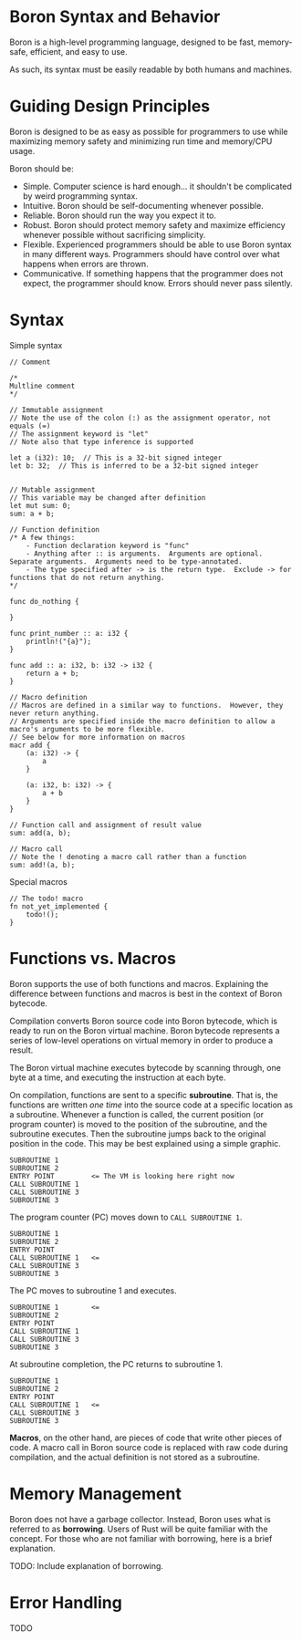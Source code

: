 # Boron Syntax and Behavior

Boron is a high-level programming language, designed to be fast, memory-safe, efficient, and easy to use.

As such, its syntax must be easily readable by both humans and machines.

# Guiding Design Principles

Boron is designed to be as easy as possible for programmers to use while maximizing memory safety and minimizing run time and memory/CPU usage.

Boron should be:
- Simple.  Computer science is hard enough... it shouldn't be complicated by weird programming syntax.
- Intuitive.  Boron should be self-documenting whenever possible.
- Reliable.  Boron should run the way you expect it to.
- Robust.  Boron should protect memory safety and maximize efficiency whenever possible without sacrificing simplicity.
- Flexible.  Experienced programmers should be able to use Boron syntax in many different ways.  Programmers should have control over what happens when errors are thrown.
- Communicative.  If something happens that the programmer does not expect, the programmer should know.  Errors should never pass silently.

# Syntax

Simple syntax
```
// Comment

/*
Multline comment
*/

// Immutable assignment
// Note the use of the colon (:) as the assignment operator, not equals (=)
// The assignment keyword is "let"
// Note also that type inference is supported

let a (i32): 10;  // This is a 32-bit signed integer
let b: 32;  // This is inferred to be a 32-bit signed integer


// Mutable assignment
// This variable may be changed after definition
let mut sum: 0;
sum: a + b;

// Function definition
/* A few things:
    - Function declaration keyword is "func"
    - Anything after :: is arguments.  Arguments are optional.  Separate arguments.  Arguments need to be type-annotated.
    - The type specified after -> is the return type.  Exclude -> for functions that do not return anything.
*/

func do_nothing {

}

func print_number :: a: i32 {
    println!("{a}");
}

func add :: a: i32, b: i32 -> i32 {
    return a + b;
}

// Macro definition
// Macros are defined in a similar way to functions.  However, they never return anything.
// Arguments are specified inside the macro definition to allow a macro's arguments to be more flexible.
// See below for more information on macros
macr add {
    (a: i32) -> {
        a
    }

    (a: i32, b: i32) -> {
        a + b
    }
}

// Function call and assignment of result value
sum: add(a, b);

// Macro call
// Note the ! denoting a macro call rather than a function
sum: add!(a, b);
```

Special macros
```
// The todo! macro 
fn not_yet_implemented {
    todo!();
}

```

# Functions vs. Macros

Boron supports the use of both functions and macros.  Explaining the difference between functions and macros is best in the context of Boron bytecode.

Compilation converts Boron source code into Boron bytecode, which is ready to run on the Boron virtual machine.  Boron bytecode represents a series of low-level operations on virtual memory in order to produce a result.

The Boron virtual machine executes bytecode by scanning through, one byte at a time, and executing the instruction at each byte.

On compilation, functions are sent to a specific **subroutine**.  That is, the functions are written *one time* into the source code at a specific location as a subroutine.  Whenever a function is called, the current position (or program counter) is moved to the position of the subroutine, and the subroutine executes.  Then the subroutine jumps back to the original position in the code.  This may be best explained using a simple graphic.

```
SUBROUTINE 1
SUBROUTINE 2
ENTRY POINT         <= The VM is looking here right now
CALL SUBROUTINE 1
CALL SUBROUTINE 3
SUBROUTINE 3
```

The program counter (PC) moves down to `CALL SUBROUTINE 1`.

```
SUBROUTINE 1
SUBROUTINE 2
ENTRY POINT 
CALL SUBROUTINE 1   <=
CALL SUBROUTINE 3
SUBROUTINE 3
```

The PC moves to subroutine 1 and executes.

```
SUBROUTINE 1        <=
SUBROUTINE 2
ENTRY POINT 
CALL SUBROUTINE 1
CALL SUBROUTINE 3
SUBROUTINE 3
```

At subroutine completion, the PC returns to subroutine 1.

```
SUBROUTINE 1
SUBROUTINE 2
ENTRY POINT 
CALL SUBROUTINE 1   <=
CALL SUBROUTINE 3
SUBROUTINE 3
```

**Macros**, on the other hand, are pieces of code that write other pieces of code.  A macro call in Boron source code is replaced with raw code during compilation, and the actual definition is not stored as a subroutine.

# Memory Management

Boron does not have a garbage collector.  Instead, Boron uses what is referred to as **borrowing**.  Users of Rust will be quite familiar with the concept.  For those who are not familiar with borrowing, here is a brief explanation.

TODO: Include explanation of borrowing.

# Error Handling

TODO
